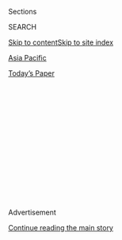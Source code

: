 <div id="app">

<div>

<div>

<div>

<div class="NYTAppHideMasthead css-1q2w90k e1suatyy0">

<div class="section css-ui9rw0 e1suatyy2">

<div class="css-eph4ug er09x8g0">

<div class="css-6n7j50">

</div>

<span class="css-1dv1kvn">Sections</span>

<div class="css-10488qs">

<span class="css-1dv1kvn">SEARCH</span>

</div>

[Skip to content](#site-content)[Skip to site index](#site-index)

</div>

<div id="masthead-section-label" class="css-1wr3we4 eaxe0e00">

[Asia
Pacific](https://www.nytimes3xbfgragh.onion/section/world/asia)

</div>

<div class="css-10698na e1huz5gh0">

</div>

</div>

<div id="masthead-bar-one" class="section hasLinks css-15hmgas e1csuq9d3">

<div class="css-uqyvli e1csuq9d0">

</div>

<div class="css-1uqjmks e1csuq9d1">

</div>

<div class="css-9e9ivx">

[](https://myaccount.nytimes3xbfgragh.onion/auth/login?response_type=cookie&client_id=vi)

</div>

<div class="css-1bvtpon e1csuq9d2">

[Today’s
Paper](https://www.nytimes3xbfgragh.onion/section/todayspaper)

</div>

</div>

</div>

</div>

<div data-aria-hidden="false">

<div id="site-content" data-role="main">

<div>

<div class="css-1aor85t" style="opacity:0.000000001;z-index:-1;visibility:hidden">

<div class="css-1hqnpie">

<div class="css-epjblv">

<span class="css-17xtcya">[Asia
Pacific](/section/world/asia)</span><span class="css-x15j1o">|</span><span class="css-fwqvlz">Obama
Suffers Setbacks in Japan and the
Mideast</span>

</div>

<div class="css-k008qs">

<div class="css-1iwv8en">

<span class="css-18z7m18"></span>

<div>

</div>

</div>

<span class="css-1n6z4y">https://nyti.ms/PvCLfK</span>

<div class="css-1705lsu">

<div class="css-4xjgmj">

<div class="css-4skfbu" data-role="toolbar" data-aria-label="Social Media Share buttons, Save button, and Comments Panel with current comment count" data-testid="share-tools">

  - 
  - 
  - 
  - 
    
    <div class="css-6n7j50">
    
    </div>

  - 
  - 

</div>

</div>

</div>

</div>

</div>

</div>

<div class="css-13pd83m">

</div>

<div id="top-wrapper" class="css-1sy8kpn">

<div id="top-slug" class="css-l9onyx">

Advertisement

</div>

[Continue reading the main
story](#after-top)

<div class="ad top-wrapper" style="text-align:center;height:100%;display:block;min-height:250px">

<div id="top" class="place-ad" data-position="top" data-size-key="top">

</div>

</div>

<div id="after-top">

</div>

</div>

<div id="sponsor-wrapper" class="css-1hyfx7x">

<div id="sponsor-slug" class="css-19vbshk">

Supported by

</div>

[Continue reading the main
story](#after-sponsor)

<div id="sponsor" class="ad sponsor-wrapper" style="text-align:center;height:100%;display:block">

</div>

<div id="after-sponsor">

</div>

</div>

<div class="css-1vkm6nb ehdk2mb0">

# Obama Suffers Setbacks in Japan and the Mideast

</div>

<div class="css-79elbk" data-testid="photoviewer-wrapper">

<div class="css-z3e15g" data-testid="photoviewer-wrapper-hidden">

</div>

<div class="css-1a48zt4 ehw59r15" data-testid="photoviewer-children">

![<span class="css-16f3y1r e13ogyst0" data-aria-hidden="true">President
Obama offered a toast to Empress Michiko and Emperor Akihito of Japan
during a state dinner at the Imperial
Palace.</span><span class="css-cnj6d5 e1z0qqy90" itemprop="copyrightHolder"><span class="css-1ly73wi e1tej78p0">Credit...</span><span><span>Stephen
Crowley/The New York
Times</span></span></span>](https://static01.graylady3jvrrxbe.onion/images/2014/04/25/world/asia/subPREXY/subPREXY-articleLarge.jpg?quality=75&auto=webp&disable=upscale)

</div>

</div>

<div class="css-xt80pu e12qa4dv0">

<div class="css-18e8msd">

<div class="css-vp77d3 epjyd6m0">

<div class="css-1baulvz">

By [<span class="css-1baulvz" itemprop="name">Mark
Landler</span>](http://www.nytimes3xbfgragh.onion/by/mark-landler) and
[<span class="css-1baulvz last-byline" itemprop="name">Jodi
Rudoren</span>](http://www.nytimes3xbfgragh.onion/by/jodi-rudoren)

</div>

</div>

  - April 24,
    2014

  - 
    
    <div class="css-4xjgmj">
    
    <div class="css-d8bdto" data-role="toolbar" data-aria-label="Social Media Share buttons, Save button, and Comments Panel with current comment count" data-testid="share-tools">
    
      - 
      - 
      - 
      - 
        
        <div class="css-6n7j50">
        
        </div>
    
      - 
      - 
    
    </div>
    
    </div>

</div>

</div>

<div class="section meteredContent css-1r7ky0e" name="articleBody" itemprop="articleBody">

<div class="css-1fanzo5 StoryBodyCompanionColumn">

<div class="css-53u6y8">

TOKYO — President Obama encountered setbacks to two of his most
cherished foreign-policy projects on Thursday, as he failed to achieve a
trade deal that undergirds his strategic pivot to Asia and the Middle
East peace process suffered a potentially irreparable breakdown.

Mr. Obama had hoped to use his visit here to announce an agreement under
which Japan would open its markets in rice, beef, poultry and pork, a
critical step toward the Trans-Pacific Partnership, the proposed
regional trade pact. But Prime Minister Shinzo Abe was not able to
overcome entrenched resistance from Japan’s farmers in time for the
president’s visit.

In Jerusalem, [Israel’s
announcement](http://www.nytimes3xbfgragh.onion/2014/04/25/world/middleeast/israel.html "A Times article about the announcement.")
that it was suspending stalemated peace negotiations with the
Palestinians, after [a
reconciliation](http://www.nytimes3xbfgragh.onion/2014/04/24/world/middleeast/palestinian-factions-announce-deal-on-unity-government.html "An article about the new pact.")
between the Palestine Liberation Organization and the militant group
Hamas, posed yet another obstacle to restarting a troubled peace process
in which Secretary of State John Kerry has been greatly invested.

The setbacks, though worlds apart in geography and history, speak to the
common challenge Mr. Obama has had in translating his ideas and
ambitions into enduring policies. He has watched outside forces unravel
his best-laid plans, from resetting relations with Russia to managing
the epochal political change in the Arab world. On Thursday, as Russia
[staged military
exercises](http://www.nytimes3xbfgragh.onion/2014/04/25/world/europe/ukraine-crisis.html "A Times article about the Russian exercises.")
on the border with Ukraine, Mr. Kerry denounced broken promises from the
Kremlin but took no specific action.

</div>

</div>

<div class="css-1fanzo5 StoryBodyCompanionColumn">

<div class="css-53u6y8">

Mr. Obama has not given up. Indeed, his advisers insisted that they had
achieved a “pathway” to resolving the sticking points in a trade deal
during marathon talks that continued until just before the president
left Tokyo for Seoul.

On Friday in South Korea, Mr. Obama continued his weeklong quest to
breathe life into his shift to Asia. Mr. Kerry, the tireless campaigner
for Middle East peace, was still working the phones, trying to maneuver
the Israelis and Palestinians back to the negotiating room.

One of the president’s most grandiose foreign-policy projects, a nuclear
agreement with Iran, remains very much on the table, with diplomats from
Iran and the West beginning to draft language that would limit Iran’s
nuclear program and inhibit its ability to produce a weapon.

In one sense, the latest news from the Middle East offers a rationale
for Mr. Obama to keep his gaze fixed on the fast-growing economies of
Asia. While the troubles with the peace negotiations have surprised
almost no one, the trade talks with Japan still hold some hope of
yielding a landmark deal, since it is in the interests of both Mr. Abe
and Mr. Obama — a bet on the future rather than an effort to clear the
enmities of the past.

First, though, Mr. Obama has to overcome the stubborn hurdles to any
trade agreement. Back home, he has been unable to win support from
Congress for the deal. “Prime Minister Abe has got to deal with his
politics; I’ve got to deal with mine,” he said on Thursday. “It means
that we sometimes have to push our constituencies beyond their current
comfort levels.”

</div>

</div>

<div class="css-1fanzo5 StoryBodyCompanionColumn">

<div class="css-53u6y8">

Mr. Obama also declared that the United States was obligated by a
security treaty to protect Japan in its confrontation with China over a
clump of islands in the East China Sea. But he stopped short of siding
with Japan in the dispute regarding who has sovereignty over the
islands, and carefully calibrated his statement to avoid antagonizing
China.

The net result, seen in a news conference in which the leaders referred
to each other a bit stiffly as Barack and Shinzo, was an alliance
clearly on firmer footing than it was earlier, but still vulnerable to
political frailties on each side.

Similar frailties were on display in Jerusalem, where Prime Minister
Benjamin Netanyahu of Israel acted swiftly to suspend talks after his
Palestinian counterpart, President Mahmoud Abbas, signed a deal seeking
to reconcile his Fatah faction, which dominates the Palestine Liberation
Organization and leads the West Bank government, with Hamas, the
Islamist group that controls the Gaza Strip.

Mr. Abbas “had a choice: peace with Israel or pact with the terrorist
Hamas,” Mr. Netanyahu said in an interview with NBC News. “So that’s the
blow for peace, and I hope he changes his mind.”

Mr. Kerry told Mr. Abbas on Thursday that he was disappointed by the
reconciliation announcement, and he planned to speak later with Mr.
Netanyahu. The administration’s Middle East peace envoy, Martin S.
Indyk, remained in the region, refusing to give up.

</div>

</div>

![<span class="css-16f3y1r e13ogyst0">President Obama kicked off his
Asia tour in Japan, meeting with Prime Minister Shinzo Abe and Emperor
Akihito to improve relations in the Asia-Pacific
region.</span><span class="css-cch8ym"><span class="css-1dv1kvn">Credit</span><span class="css-cnj6d5 e1z0qqy90" itemprop="copyrightHolder"><span class="css-1ly73wi e1tej78p0">Credit...</span><span>Stephen
Crowley/The New York
Times</span></span></span>](https://static01.graylady3jvrrxbe.onion/images/2014/04/25/world/PREXY/PREXY-videoSixteenByNine1050.jpg)

<div class="css-1fanzo5 StoryBodyCompanionColumn">

<div class="css-53u6y8">

“Choices need to be made by both parties, and we’ll see what happens in
the days ahead,” Jen Psaki, a State Department spokeswoman, told
reporters in Washington. Palestinian leaders sought to shift the blame
for the breakdown to Israel.

</div>

</div>

<div class="css-1fanzo5 StoryBodyCompanionColumn">

<div class="css-53u6y8">

Saeb Erekat, the chief Palestinian negotiator, said Israel had
“deliberately sabotaged the peace process by stopping the
negotiations” and by refusing to freeze settlement construction. Mr.
Erekat said in a telephone interview that reconciliation was “an
internal Palestinian affair that Israel has no right to interfere in”
and that it “should not be used as a pretext to evade negotiations.”

But after a six-hour meeting on Thursday, Israel’s top ministers voted
unanimously to halt the talks and to impose an unspecified series of
punitive measures against the Palestinians for their promise to form a
new government within five weeks that would prepare for long-overdue
elections. Negotiations could only resume, Israeli officials said, if
Mr. Abbas abandoned or failed to carry out the deal with Hamas —
something Palestinian analysts say is a possibility.

“What will happen now is the usual routine: Israel will try to punish
the Palestinians; the Palestinians will complain; Israel will not really
punish the Palestinians, because we cannot afford the Palestinian
Authority to collapse,” said Shlomo Brom, a researcher at the Institute
for National Security Studies in Tel Aviv. “So it will be another
episode in this never-ending story.”

Events in Asia tend to move at a slower pace. But with trade a key
pillar of Mr. Obama’s strategy in Asia and each side looking for
something from the other, the negotiations assumed a Middle East-like
intensity.

In round-the-clock negotiations this week, American and Japanese
officials said, the United States pressed Japan to make major
concessions, including cutting protective tariffs close to zero on
agricultural products like cheese and pork.

“There are a lot of people in Japan who question whether Japan should
make big concessions just because Obama is here,” said Nobuhiro Suzuki,
a professor of agriculture at the University of Tokyo. “Abe has to heed
them, too, to avoid appearing like an American patsy.”

Other analysts faulted Mr. Obama, saying his decision not to fight for
the legislative authority at home to pass major trade deals had robbed
him of leverage with the Japanese, who are reluctant to make concessions
for a deal that may not survive Congress.

</div>

</div>

<div class="css-1fanzo5 StoryBodyCompanionColumn">

<div class="css-53u6y8">

“Their strategy was to get the Japanese to do the deal, then go to
Congress and say, ‘Look what a great deal we got, now give us the
authority,’ ” said Michael J. Green, an Asia adviser to President George
W. Bush. “He made a decision to go into this with one hand tied behind
his back.”

Speaking to reporters on Air Force One en route to Seoul, a senior
administration official said that after their meeting, Mr. Obama and Mr.
Abe instructed their staffs to find a way to close the remaining gaps.
“Nothing is agreed to until everything is agreed to,” the official
said. But he added, “We’re at a moment where we see where we’re going to
achieve resolution.”

In Tokyo, the Japanese trade minister, Akira Amari, told reporters that
no agreement had been reached, but noted: “We are moving toward a
conclusion.”

The president’s statement about the United States’ obligations toward
Japan was important because it was the first time he had explicitly put
the disputed islands under American protection, though Defense Secretary
Chuck Hagel recently made the same statement and the policy has been
held by successive administrations.

“This is a very important turning point for the United States-Japan
alliance because it means the period of drift under President Obama has
finally come to an end,” said Yuichi Hosoya, an expert on
American-Japanese relations at Keio University in Tokyo. “The fact that
this was said by the president will have a huge psychological impact on
Japanese officials and people.”

The Chinese government reacted swiftly, saying it was “firmly opposed”
to Mr. Obama’s position. More than anything, Mr. Obama appeared eager to
defuse tensions over the islands, referring to them as a “rock” and
saying they should not be allowed to derail a relationship that could
otherwise be productive.

“It would be a profound mistake to continue to see escalation around
this issue rather than dialogue and confidence-building measures between
Japan and China,” Mr. Obama said.

Mr. Abe said he was encouraged by Mr. Obama’s pledge to protect the
islands. “On this point,” he said, “I fully trust President Obama.”

</div>

</div>

</div>

<div>

</div>

<div>

</div>

<div>

</div>

<div>

<div id="bottom-wrapper" class="css-1ede5it">

<div id="bottom-slug" class="css-l9onyx">

Advertisement

</div>

[Continue reading the main
story](#after-bottom)

<div id="bottom" class="ad bottom-wrapper" style="text-align:center;height:100%;display:block;min-height:90px">

</div>

<div id="after-bottom">

</div>

</div>

</div>

</div>

</div>

## Site Index

<div>

</div>

## Site Information Navigation

  - [© <span>2020</span> <span>The New York Times
    Company</span>](https://help.nytimes3xbfgragh.onion/hc/en-us/articles/115014792127-Copyright-notice)

<!-- end list -->

  - [NYTCo](https://www.nytco.com/)
  - [Contact
    Us](https://help.nytimes3xbfgragh.onion/hc/en-us/articles/115015385887-Contact-Us)
  - [Work with us](https://www.nytco.com/careers/)
  - [Advertise](https://nytmediakit.com/)
  - [T Brand Studio](http://www.tbrandstudio.com/)
  - [Your Ad
    Choices](https://www.nytimes3xbfgragh.onion/privacy/cookie-policy#how-do-i-manage-trackers)
  - [Privacy](https://www.nytimes3xbfgragh.onion/privacy)
  - [Terms of
    Service](https://help.nytimes3xbfgragh.onion/hc/en-us/articles/115014893428-Terms-of-service)
  - [Terms of
    Sale](https://help.nytimes3xbfgragh.onion/hc/en-us/articles/115014893968-Terms-of-sale)
  - [Site
    Map](https://spiderbites.nytimes3xbfgragh.onion)
  - [Help](https://help.nytimes3xbfgragh.onion/hc/en-us)
  - [Subscriptions](https://www.nytimes3xbfgragh.onion/subscription?campaignId=37WXW)

</div>

</div>

</div>

</div>
